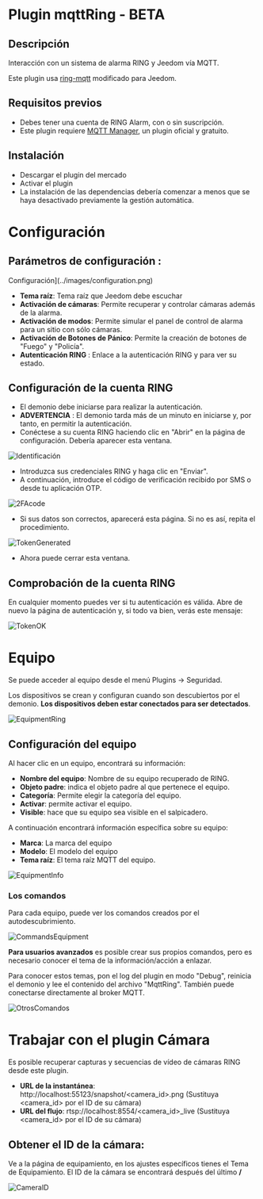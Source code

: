 # Plugin mqttRing - BETA

## Descripción

Interacción con un sistema de alarma RING y Jeedom vía MQTT.

Este plugin usa [ring-mqtt](https://github.com/tsightler/ring-mqtt) modificado para Jeedom.

## Requisitos previos

- Debes tener una cuenta de RING Alarm, con o sin suscripción.
- Este plugin requiere [MQTT Manager](https://market.jeedom.com/index.php?v=d&p=market_display&id=4213), un plugin oficial y gratuito.

## Instalación

- Descargar el plugin del mercado
- Activar el plugin
- La instalación de las dependencias debería comenzar a menos que se haya desactivado previamente la gestión automática.

# Configuración

## Parámetros de configuración :

Configuración](../images/configuration.png)

- **Tema raíz**: Tema raíz que Jeedom debe escuchar
- **Activación de cámaras**: Permite recuperar y controlar cámaras además de la alarma.
- **Activación de modos**: Permite simular el panel de control de alarma para un sitio con sólo cámaras.
- **Activación de Botones de Pánico**: Permite la creación de botones de "Fuego" y "Policía".
- **Autenticación RING** : Enlace a la autenticación RING y para ver su estado.

## Configuración de la cuenta RING

- El demonio debe iniciarse para realizar la autenticación.
- **ADVERTENCIA** : El demonio tarda más de un minuto en iniciarse y, por tanto, en permitir la autenticación.
- Conéctese a su cuenta RING haciendo clic en "Abrir" en la página de configuración. Debería aparecer esta ventana.

![Identificación](../images/loginpassword.png)

- Introduzca sus credenciales RING y haga clic en "Enviar".
- A continuación, introduce el código de verificación recibido por SMS o desde tu aplicación OTP.

![2FAcode](../images/2facode.png)

- Si sus datos son correctos, aparecerá esta página. Si no es así, repita el procedimiento.

![TokenGenerated](../images/tokengenerated.png)

- Ahora puede cerrar esta ventana.

## Comprobación de la cuenta RING

En cualquier momento puedes ver si tu autenticación es válida. Abre de nuevo la página de autenticación y, si todo va bien, verás este mensaje:

![TokenOK](../images/tokenok.png)

# Equipo

Se puede acceder al equipo desde el menú Plugins → Seguridad.

Los dispositivos se crean y configuran cuando son descubiertos por el demonio. **Los dispositivos deben estar conectados para ser detectados**.

![EquipmentRing](../images/mesequipements.png)

## Configuración del equipo

Al hacer clic en un equipo, encontrará su información:

- **Nombre del equipo**: Nombre de su equipo recuperado de RING.
- **Objeto padre**: indica el objeto padre al que pertenece el equipo.
- **Categoría**: Permite elegir la categoría del equipo.
- **Activar**: permite activar el equipo.
- **Visible**: hace que su equipo sea visible en el salpicadero.

A continuación encontrará información específica sobre su equipo:

- **Marca**: La marca del equipo
- **Modelo**: El modelo del equipo
- **Tema raíz**: El tema raíz MQTT del equipo.

![EquipmentInfo](../images/infoequipement.png)

### Los comandos

Para cada equipo, puede ver los comandos creados por el autodescubrimiento.

![CommandsEquipment](../images/commandesequipement.png)

**Para usuarios avanzados** es posible crear sus propios comandos, pero es necesario conocer el tema de la información/acción a enlazar.

Para conocer estos temas, pon el log del plugin en modo "Debug", reinicia el demonio y lee el contenido del archivo "MqttRing". También puede conectarse directamente al broker MQTT.

![OtrosComandos](../images/othertopic.png)

# Trabajar con el plugin Cámara

Es posible recuperar capturas y secuencias de vídeo de cámaras RING desde este plugin.

- **URL de la instantánea**: http://localhost:55123/snapshot/<camera_id>.png (Sustituya <camera_id> por el ID de su cámara)
- **URL del flujo**: rtsp://localhost:8554/<camera_id>_live (Sustituya <camera_id> por el ID de su cámara)

## Obtener el ID de la cámara:

Ve a la página de equipamiento, en los ajustes específicos tienes el Tema de Equipamiento. El ID de la cámara se encontrará después del último **/**

![CameraID](../images/cameraid.png)
